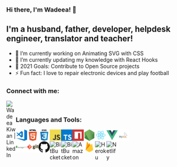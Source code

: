 ### Hi there, I'm Wadeea! 👋

<!--
**WadeeaKiwan/WadeeaKiwan** is a ✨ _special_ ✨ repository because its `README.md` (this file) appears on your GitHub profile.

Here are some ideas to get you started:

- 🔭 I’m currently working on ...
- 🌱 I’m currently learning ...
- 👯 I’m looking to collaborate on ...
- 🤔 I’m looking for help with ...
- 💬 Ask me about ...
- 📫 How to reach me: ...
- 😄 Pronouns: ...
- ⚡ Fun fact: ...
-->

## I'm a husband, father, developer, helpdesk engineer, translator and teacher!
- 🔭 I’m currently working on Animating SVG with CSS 
- 🌱 I’m currently updating my knowledge with React Hooks
- 🥅 2021 Goals: Contribute to Open Source projects
- ⚡ Fun fact: I love to repair electronic devices and play football

### Connect with me:

[<img align="left" alt="Wadeea Kiwan | LinkedIn" width="25px" src="https://cdn.jsdelivr.net/npm/simple-icons@v3/icons/linkedin.svg" />][linkedin]

<br />

### Languages and Tools:

[<img align="left" padding-bottom="10px" alt="Visual Studio Code" width="30px" src="https://raw.githubusercontent.com/github/explore/80688e429a7d4ef2fca1e82350fe8e3517d3494d/topics/visual-studio-code/visual-studio-code.png" />][visualStudioCode]
[<img align="left" alt="HTML" width="30px" src="https://raw.githubusercontent.com/github/explore/80688e429a7d4ef2fca1e82350fe8e3517d3494d/topics/html/html.png" />][html]
[<img align="left" alt="CSS" width="30px" src="https://raw.githubusercontent.com/github/explore/80688e429a7d4ef2fca1e82350fe8e3517d3494d/topics/css/css.png" />][css]
[<img align="left" alt="JavaScript" width="30px" src="https://raw.githubusercontent.com/github/explore/80688e429a7d4ef2fca1e82350fe8e3517d3494d/topics/javascript/javascript.png" />][javaScript]
[<img align="left" alt="TypeScript" width="30px" src="https://raw.githubusercontent.com/github/explore/80688e429a7d4ef2fca1e82350fe8e3517d3494d/topics/typescript/typescript.png" />][typeScript]
[<img align="left" alt="NPM" width="30px" src="https://raw.githubusercontent.com/github/explore/80688e429a7d4ef2fca1e82350fe8e3517d3494d/topics/npm/npm.png" />][npm]
[<img align="left" alt="Node.js" width="30px" src="https://raw.githubusercontent.com/github/explore/80688e429a7d4ef2fca1e82350fe8e3517d3494d/topics/nodejs/nodejs.png" />][nodeJs]
[<img align="left" alt="React" width="30px" src="https://raw.githubusercontent.com/github/explore/80688e429a7d4ef2fca1e82350fe8e3517d3494d/topics/react/react.png" />][react]
[<img align="left" alt="Vue" width="30px" src="https://raw.githubusercontent.com/github/explore/80688e429a7d4ef2fca1e82350fe8e3517d3494d/topics/vue/vue.png" />][vue]
[<img align="left" alt="MySQL" width="30px" src="https://raw.githubusercontent.com/github/explore/80688e429a7d4ef2fca1e82350fe8e3517d3494d/topics/mysql/mysql.png" />][mySql]

<br />

[<img align="left" alt="MongoDB" width="30px" src="https://raw.githubusercontent.com/github/explore/80688e429a7d4ef2fca1e82350fe8e3517d3494d/topics/mongodb/mongodb.png" />][mongoDB]
[<img align="left" alt="Git" width="30px" src="https://raw.githubusercontent.com/github/explore/80688e429a7d4ef2fca1e82350fe8e3517d3494d/topics/git/git.png" />][git]
[<img align="left" alt="GitHub" width="30px" src="https://raw.githubusercontent.com/github/explore/78df643247d429f6cc873026c0622819ad797942/topics/github/github.png" />][gitHub]
[<img align="left" alt="BitBucket" width="30px" src="https://cdn4.iconfinder.com/data/icons/logos-and-brands/512/44_Bitbucket_logo_logos-512.png" />][bitBucket]
[<img align="left" alt="BitBucket" width="30px" src="https://cdn4.iconfinder.com/data/icons/logos-and-brands/512/144_Gitlab_logo_logos-512.png" />][gitLab]
[<img align="left" alt="Amazon" width="30px" src="https://cloudastronautblog.files.wordpress.com/2017/10/aws_logo_smile_1200x630.png?w=2000&h=&crop=1" />][amazon]
[<img align="left" alt="Firebase" width="30px" src="https://raw.githubusercontent.com/github/explore/80688e429a7d4ef2fca1e82350fe8e3517d3494d/topics/firebase/firebase.png" />][fireBase]
[<img align="left" alt="Heroku" width="30px" src="https://d29fhpw069ctt2.cloudfront.net/icon/image/38840/preview.svg" />][heroku]
[<img align="left" alt="Netlify" width="30px" src="https://cdn.icon-icons.com/icons2/2107/PNG/512/file_type_netlify_icon_130354.png" />][netlify]

<br />

[linkedin]: https://www.linkedin.com/in/wadeeakiwan/
[visualStudioCode]: https://code.visualstudio.com/
[html]: https://developer.mozilla.org/en-US/docs/Web/HTML
[css]: https://developer.mozilla.org/en-US/docs/Web/CSS
[javaScript]: https://www.javascript.com/
[typeScript]: https://www.typescriptlang.org/
[npm]: https://www.npmjs.com/
[nodeJs]: https://nodejs.org/en/
[react]: https://reactjs.org/
[vue]: https://vuejs.org/
[mySql]: https://www.mysql.com/
[mongoDB]: https://www.mongodb.com/
[git]: https://git-scm.com/
[gitHub]: https://github.com/
[bitBucket]: https://bitbucket.org/
[gitLab]: https://about.gitlab.com/
[amazon]: https://aws.amazon.com/
[fireBase]: https://firebase.google.com/
[heroku]: https://www.heroku.com/
[netlify]: https://www.netlify.com/